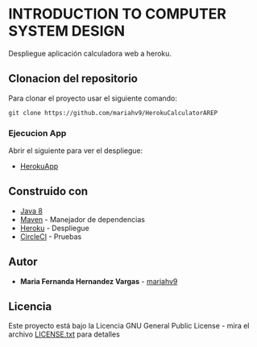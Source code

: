 # INTRODUCTION TO COMPUTER SYSTEM DESIGN

Despliegue aplicación calculadora web a heroku.

## Clonacion del repositorio 

Para clonar el proyecto usar el siguiente comando:

```
git clone https://github.com/mariahv9/HerokuCalculatorAREP
```

### Ejecucion App

Abrir el siguiente para ver el despliegue:

* [HerokuApp](http://herokuarep.herokuapp.com/hello)

## Construido con 

* [Java 8](https://www.java.com/es/about/whatis_java.jsp)
* [Maven](https://maven.apache.org/) - Manejador de dependencias
* [Heroku](https://dashboard.heroku.com/) - Despliegue
* [CircleCI]() - Pruebas


## Autor

* **Maria Fernanda Hernandez Vargas** - [mariahv9](https://github.com/mariahv9)


## Licencia

Este proyecto está bajo la Licencia GNU General Public License - mira el archivo [LICENSE.txt](LICENSE.txt) para detalles


